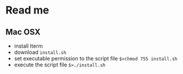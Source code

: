 # Read me

## Mac OSX
- install Iterm
- download `install.sh`
- set executable permission to the script file `$>chmod 755 install.sh`
- execute the script file `$>./install.sh`
